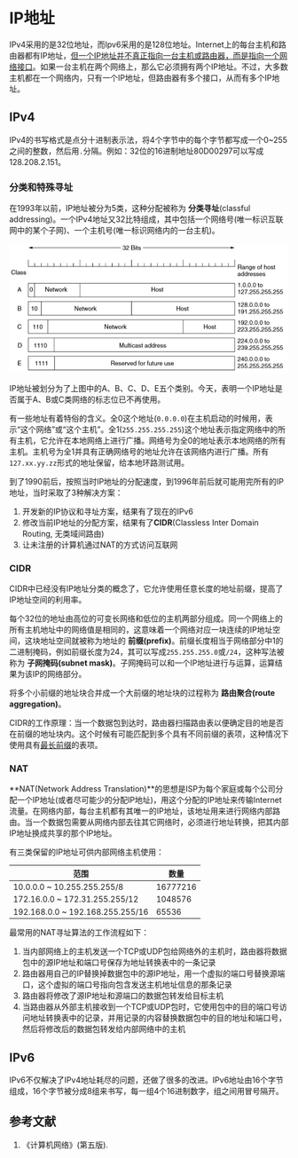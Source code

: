 # IP地址
IPv4采用的是32位地址，而Ipv6采用的是128位地址。Internet上的每台主机和路由器都有IP地址，<u>但一个IP地址并不真正指向一台主机或路由器，而是指向一个网络接口</u>。如果一台主机在两个网络上，那么它必须拥有两个IP地址。不过，大多数主机都在一个网络内，只有一个IP地址，但路由器有多个接口，从而有多个IP地址。

## IPv4
IPv4的书写格式是点分十进制表示法，将4个字节中的每个字节都写成一个0~255之间的整数，然后用`.`分隔。例如：32位的16进制地址80D00297可以写成128.208.2.151。

### 分类和特殊寻址
在1993年以前，IP地址被分为5类，这种分配被称为 **分类寻址**(classful addressing)。一个IPv4地址又32比特组成，其中包括一个网络号(唯一标识互联网中的某个子网)、一个主机号(唯一标识网络内的一台主机)。

![IP address formats](images/IP-address-formats.png)

IP地址被划分为了上图中的A、B、C、D、E五个类别。今天，表明一个IP地址是否属于A、B或C类网络的标志位已不再使用。

有一些地址有着特俗的含义。全0这个地址(`0.0.0.0`)在主机启动的时候用，表示“这个网络”或“这个主机”。全1(`255.255.255.255`)这个地址表示指定网络中的所有主机，它允许在本地网络上进行广播。网络号为全0的地址表示本地网络的所有主机。主机号为全1并具有正确网络号的地址允许在该网络内进行广播。所有`127.xx.yy.zz`形式的地址保留，给本地环路测试用。

到了1990前后，按照当时IP地址的分配速度，到1996年前后就可能用完所有的IP地址，当时采取了3种解决方案：
1. 开发新的IP协议和寻址方案，结果有了现在的IPv6
2. 修改当前IP地址的分配方案，结果有了**CIDR**(Classless Inter Domain Routing, 无类域间路由)
3. 让未注册的计算机通过NAT的方式访问互联网

### CIDR
CIDR中已经没有IP地址分类的概念了，它允许使用任意长度的地址前缀，提高了IP地址空间的利用率。

每个32位的地址由高位的可变长网络和低位的主机两部分组成。同一个网络上的所有主机地址中的网络值是相同的，这意味着一个网络对应一块连续的IP地址空间，这块地址空间就被称为地址的 **前缀(prefix)**。前缀长度相当于网络部分中1的二进制掩码，例如前缀长度为24，其可以写成`255.255.255.0`或`/24`，这种写法被称为 **子网掩码(subnet mask)**。子网掩码可以和一个IP地址进行与运算，运算结果为该IP的网络部分。

将多个小前缀的地址块合并成一个大前缀的地址块的过程称为 **路由聚合(route aggregation)**。

CIDR的工作原理：当一个数据包到达时，路由器扫描路由表以便确定目的地是否在前缀的地址块内。这个时候有可能匹配到多个具有不同前缀的表项，这种情况下使用具有<u>最长前缀</u>的表项。

### NAT
**NAT(Network Address Translation)**的思想是ISP为每个家庭或每个公司分配一个IP地址(或者尽可能少的分配IP地址)，用这个分配的IP地址来传输Internet流量。在网络内部，每台主机都有其唯一的IP地址，该地址用来进行网络内部路由。当一个数据包需要从网络内部去往其它网络时，必须进行地址转换，把其内部IP地址换成共享的那个IP地址。

有三类保留的IP地址可供内部网络主机使用：

| 范围                             | 数量     |
| -------------------------------- | -------- |
| 10.0.0.0 ~ 10.255.255.255/8      | 16777216 |
| 172.16.0.0 ~ 172.31.255.255/12   | 1048576  |
| 192.168.0.0 ~ 192.168.255.255/16 | 65536    |

最常用的NAT寻址算法的工作流程如下：
1. 当内部网络上的主机发送一个TCP或UDP包给网络外的主机时，路由器将数据包中的源IP地址和端口号保存为地址转换表中的一条记录
2. 路由器用自己的IP替换掉数据包中的源IP地址，用一个虚拟的端口号替换源端口，这个虚拟的端口号指向包含发送主机地址信息的那条记录
3. 路由器将修改了源IP地址和源端口的数据包转发给目标主机
4. 当路由器从外部主机接收到一个TCP或UDP包时，它使用包中的目的端口号访问地址转换表中的记录，并用记录的内容替换数据包中的目的地址和端口号，然后将修改后的数据包转发给内部网络中的主机

## IPv6
IPv6不仅解决了IPv4地址耗尽的问题，还做了很多的改进。IPv6地址由16个字节组成，16个字节被分成8组来书写，每一组4个16进制数字，组之间用冒号隔开。

## 参考文献
1. 《计算机网络》(第五版).